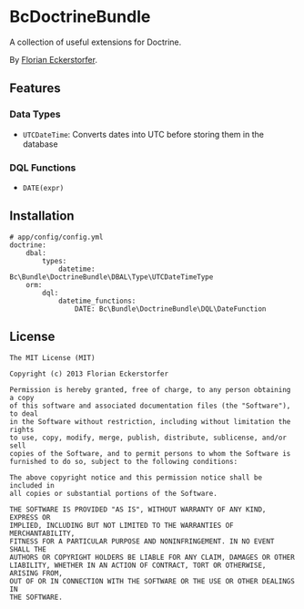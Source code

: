 BcDoctrineBundle
================

A collection of useful extensions for Doctrine.

By [Florian Eckerstorfer](http://florianeckerstorfer.com).


Features
--------

### Data Types

- `UTCDateTime`: Converts dates into UTC before storing them in the database

### DQL Functions

- `DATE(expr)`


Installation
------------

    # app/config/config.yml
    doctrine:
        dbal:
            types:
                datetime: Bc\Bundle\DoctrineBundle\DBAL\Type\UTCDateTimeType
        orm:
            dql:
                datetime_functions:
                    DATE: Bc\Bundle\DoctrineBundle\DQL\DateFunction


License
-------

    The MIT License (MIT)

    Copyright (c) 2013 Florian Eckerstorfer

    Permission is hereby granted, free of charge, to any person obtaining a copy
    of this software and associated documentation files (the "Software"), to deal
    in the Software without restriction, including without limitation the rights
    to use, copy, modify, merge, publish, distribute, sublicense, and/or sell
    copies of the Software, and to permit persons to whom the Software is
    furnished to do so, subject to the following conditions:

    The above copyright notice and this permission notice shall be included in
    all copies or substantial portions of the Software.

    THE SOFTWARE IS PROVIDED "AS IS", WITHOUT WARRANTY OF ANY KIND, EXPRESS OR
    IMPLIED, INCLUDING BUT NOT LIMITED TO THE WARRANTIES OF MERCHANTABILITY,
    FITNESS FOR A PARTICULAR PURPOSE AND NONINFRINGEMENT. IN NO EVENT SHALL THE
    AUTHORS OR COPYRIGHT HOLDERS BE LIABLE FOR ANY CLAIM, DAMAGES OR OTHER
    LIABILITY, WHETHER IN AN ACTION OF CONTRACT, TORT OR OTHERWISE, ARISING FROM,
    OUT OF OR IN CONNECTION WITH THE SOFTWARE OR THE USE OR OTHER DEALINGS IN
    THE SOFTWARE.
